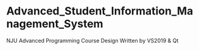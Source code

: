 # Advanced_Student_Information_Management_System
NJU Advanced Programming Course Design
Written by VS2019 & Qt
